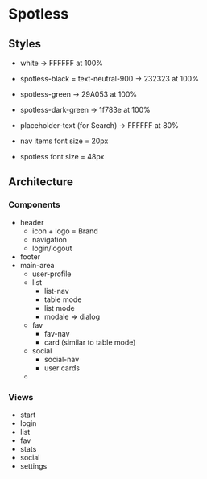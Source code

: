 # Spotless

## Styles
- white -> FFFFFF at 100%
- spotless-black = text-neutral-900 -> 232323 at 100%
- spotless-green -> 29A053 at 100%
- spotless-dark-green -> 1f783e at 100%
- placeholder-text (for Search) -> FFFFFF at 80%

- nav items font size = 20px
- spotless font size = 48px


## Architecture
### Components
- header
  - icon + logo = Brand
  - navigation
  - login/logout
- footer
- main-area
  - user-profile
  - list
    - list-nav
    - table mode
    - list mode
    - modale => dialog
  - fav
    - fav-nav
    - card (similar to table mode)
  - social
    - social-nav
    - user cards
  - 
### Views
- start
- login
- list
- fav
- stats
- social
- settings
